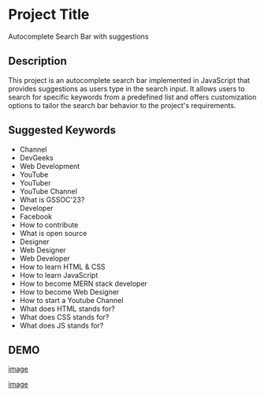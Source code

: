 # Project Title

Autocomplete Search Bar with suggestions

## Description

This project is an autocomplete search bar implemented in JavaScript that provides suggestions as users type in the search input. It allows users to search for specific keywords from a predefined list and offers customization options to tailor the search bar behavior to the project's requirements.

## Suggested Keywords

- Channel
- DevGeeks
- Web Development
- YouTube
- YouTuber
- YouTube Channel
- What is GSSOC'23?
- Developer
- Facebook
- How to contribute
- What is open source
- Designer
- Web Designer
- Web Developer
- How to learn HTML & CSS
- How to learn JavaScript
- How to become MERN stack developer
- How to become Web Designer
- How to start a Youtube Channel
- What does HTML stands for?
- What does CSS stands for?
- What does JS stands for?

## DEMO

[image](./img1.jpeg)

[image](./img.jpeg)
